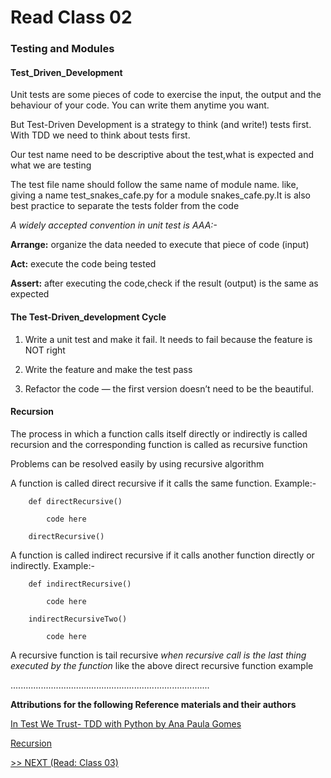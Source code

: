 # Read Class 02

### Testing and Modules

#### Test_Driven_Development

Unit tests are some pieces of code to exercise the input, the output and the behaviour of your code. You can write them anytime you want.

But Test-Driven Development is a strategy to think (and write!) tests first. With TDD we need to think about tests first.

Our test name need to be descriptive about the test,what is expected and what we are testing

The test file name should follow the same name of module name. like, giving a name test_snakes_cafe.py for a  module snakes_cafe.py.It is also best practice to separate the tests folder from the code

*A widely accepted convention in unit test is AAA:-*

__Arrange:__ organize the data needed to execute that piece of code (input)

__Act:__ execute the code being tested

__Assert:__ after executing the code,check if the result (output) is the same as expected

#### The Test-Driven_development Cycle

1. Write a unit test and make it fail. It needs to fail because the feature is NOT right

2. Write the feature and make the test pass

3. Refactor the code — the first version doesn’t need to be the beautiful.

#### Recursion

The process in which a function calls itself directly or indirectly is called recursion and the corresponding function is called as recursive function

Problems can be resolved easily by using recursive algorithm

A function is called direct recursive if it calls the same function. Example:-

        def directRecursive()

            code here

        directRecursive()

A function is called indirect recursive if it calls another function directly or indirectly. Example:-

        def indirectRecursive()

            code here

        indirectRecursiveTwo()

            code here

A recursive function is tail recursive *when recursive call is the last thing executed by the function* like the above direct recursive function example

































...............................................................................

__Attributions for the following Reference materials and their authors__

[In Test We Trust- TDD with Python by Ana Paula Gomes](https://code.likeagirl.io/in-tests-we-trust-tdd-with-python-af69f47e6932)


[Recursion](https://www.geeksforgeeks.org/recursion/)



[>> NEXT (Read: Class 03)](https://wondwosentsige.github.io/code-401-reading-note/class-03)